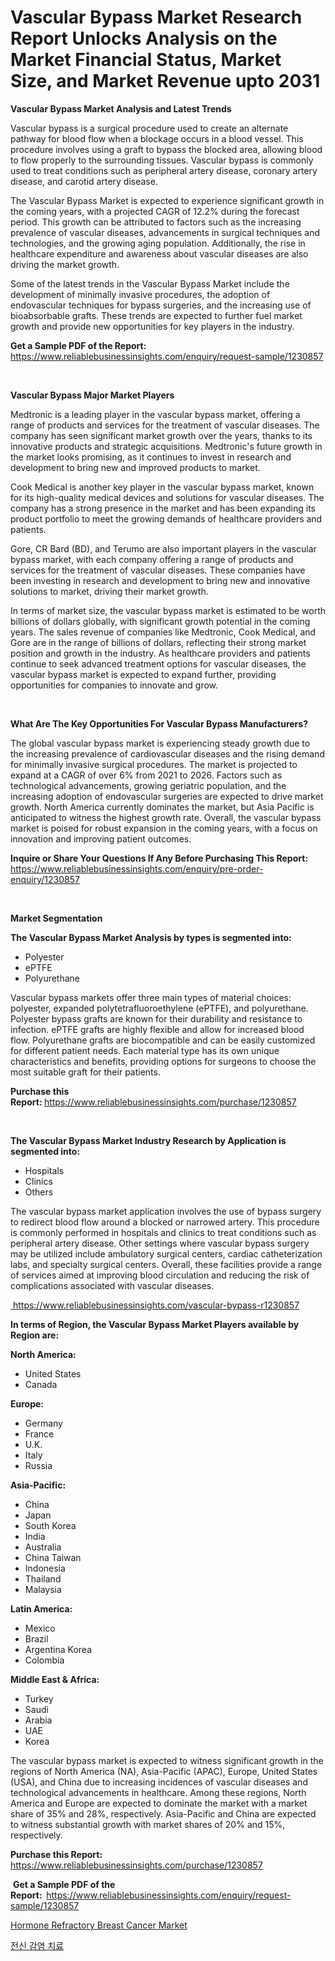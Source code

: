 <p><h1>Vascular Bypass Market Research Report Unlocks Analysis on the Market Financial Status, Market Size, and Market Revenue upto 2031</h1></p><p><strong>Vascular Bypass Market Analysis and Latest Trends</strong></p>
<p><p>Vascular bypass is a surgical procedure used to create an alternate pathway for blood flow when a blockage occurs in a blood vessel. This procedure involves using a graft to bypass the blocked area, allowing blood to flow properly to the surrounding tissues. Vascular bypass is commonly used to treat conditions such as peripheral artery disease, coronary artery disease, and carotid artery disease.</p><p>The Vascular Bypass Market is expected to experience significant growth in the coming years, with a projected CAGR of 12.2% during the forecast period. This growth can be attributed to factors such as the increasing prevalence of vascular diseases, advancements in surgical techniques and technologies, and the growing aging population. Additionally, the rise in healthcare expenditure and awareness about vascular diseases are also driving the market growth.</p><p>Some of the latest trends in the Vascular Bypass Market include the development of minimally invasive procedures, the adoption of endovascular techniques for bypass surgeries, and the increasing use of bioabsorbable grafts. These trends are expected to further fuel market growth and provide new opportunities for key players in the industry.</p></p>
<p><strong>Get a Sample PDF of the Report:&nbsp;</strong> <a href="https://www.reliablebusinessinsights.com/enquiry/request-sample/1230857">https://www.reliablebusinessinsights.com/enquiry/request-sample/1230857</a></p>
<p>&nbsp;</p>
<p><strong>Vascular Bypass Major Market Players</strong></p>
<p><p>Medtronic is a leading player in the vascular bypass market, offering a range of products and services for the treatment of vascular diseases. The company has seen significant market growth over the years, thanks to its innovative products and strategic acquisitions. Medtronic's future growth in the market looks promising, as it continues to invest in research and development to bring new and improved products to market.</p><p>Cook Medical is another key player in the vascular bypass market, known for its high-quality medical devices and solutions for vascular diseases. The company has a strong presence in the market and has been expanding its product portfolio to meet the growing demands of healthcare providers and patients.</p><p>Gore, CR Bard (BD), and Terumo are also important players in the vascular bypass market, with each company offering a range of products and services for the treatment of vascular diseases. These companies have been investing in research and development to bring new and innovative solutions to market, driving their market growth.</p><p>In terms of market size, the vascular bypass market is estimated to be worth billions of dollars globally, with significant growth potential in the coming years. The sales revenue of companies like Medtronic, Cook Medical, and Gore are in the range of billions of dollars, reflecting their strong market position and growth in the industry. As healthcare providers and patients continue to seek advanced treatment options for vascular diseases, the vascular bypass market is expected to expand further, providing opportunities for companies to innovate and grow.</p></p>
<p>&nbsp;</p>
<p><strong>What Are The Key Opportunities For Vascular Bypass Manufacturers?</strong></p>
<p><p>The global vascular bypass market is experiencing steady growth due to the increasing prevalence of cardiovascular diseases and the rising demand for minimally invasive surgical procedures. The market is projected to expand at a CAGR of over 6% from 2021 to 2026. Factors such as technological advancements, growing geriatric population, and the increasing adoption of endovascular surgeries are expected to drive market growth. North America currently dominates the market, but Asia Pacific is anticipated to witness the highest growth rate. Overall, the vascular bypass market is poised for robust expansion in the coming years, with a focus on innovation and improving patient outcomes.</p></p>
<p><strong>Inquire or Share Your Questions If Any Before Purchasing This Report:</strong> <a href="https://www.reliablebusinessinsights.com/enquiry/pre-order-enquiry/1230857">https://www.reliablebusinessinsights.com/enquiry/pre-order-enquiry/1230857</a></p>
<p>&nbsp;</p>
<p><strong>Market Segmentation</strong></p>
<p><strong>The Vascular Bypass Market Analysis by types is segmented into:</strong></p>
<p><ul><li>Polyester</li><li>ePTFE</li><li>Polyurethane</li></ul></p>
<p><p>Vascular bypass markets offer three main types of material choices: polyester, expanded polytetrafluoroethylene (ePTFE), and polyurethane. Polyester bypass grafts are known for their durability and resistance to infection. ePTFE grafts are highly flexible and allow for increased blood flow. Polyurethane grafts are biocompatible and can be easily customized for different patient needs. Each material type has its own unique characteristics and benefits, providing options for surgeons to choose the most suitable graft for their patients.</p></p>
<p><strong>Purchase this Report:&nbsp;</strong><a href="https://www.reliablebusinessinsights.com/purchase/1230857">https://www.reliablebusinessinsights.com/purchase/1230857</a></p>
<p>&nbsp;</p>
<p><strong>The Vascular Bypass Market Industry Research by Application is segmented into:</strong></p>
<p><ul><li>Hospitals</li><li>Clinics</li><li>Others</li></ul></p>
<p><p>The vascular bypass market application involves the use of bypass surgery to redirect blood flow around a blocked or narrowed artery. This procedure is commonly performed in hospitals and clinics to treat conditions such as peripheral artery disease. Other settings where vascular bypass surgery may be utilized include ambulatory surgical centers, cardiac catheterization labs, and specialty surgical centers. Overall, these facilities provide a range of services aimed at improving blood circulation and reducing the risk of complications associated with vascular diseases.</p></p>
<p><a href="https://www.reliablebusinessinsights.com/vascular-bypass-r1230857">&nbsp;https://www.reliablebusinessinsights.com/vascular-bypass-r1230857</a></p>
<p><strong>In terms of Region, the Vascular Bypass Market Players available by Region are:</strong></p>
<p>
    <p> <strong> North America: </strong>
        <ul>
            <li>United States</li>
            <li>Canada</li>
        </ul>
        </p> 
    <p> <strong> Europe: </strong>
        <ul>
            <li>Germany</li>
            <li>France</li>
            <li>U.K.</li>
            <li>Italy</li>
            <li>Russia</li>
        </ul>
        </p> 
    <p> <strong> Asia-Pacific: </strong>
        <ul>
            <li>China</li>
            <li>Japan</li>
            <li>South Korea</li>
            <li>India</li>
            <li>Australia</li>
            <li>China Taiwan</li>
            <li>Indonesia</li>
            <li>Thailand</li>
            <li>Malaysia</li>
        </ul>
        </p> 
    <p> <strong> Latin America: </strong>
        <ul>
            <li>Mexico</li>
            <li>Brazil</li>
            <li>Argentina Korea</li>
            <li>Colombia</li>
        </ul>
        </p> 
    <p> <strong> Middle East & Africa: </strong>
        <ul>
            <li>Turkey</li>
            <li>Saudi</li>
            <li>Arabia</li>
            <li>UAE</li>
            <li>Korea</li>
        </ul>
    </p>
    </p>
<p><p>The vascular bypass market is expected to witness significant growth in the regions of North America (NA), Asia-Pacific (APAC), Europe, United States (USA), and China due to increasing incidences of vascular diseases and technological advancements in healthcare. Among these regions, North America and Europe are expected to dominate the market with a market share of 35% and 28%, respectively. Asia-Pacific and China are expected to witness substantial growth with market shares of 20% and 15%, respectively.</p></p>
<p><strong>Purchase this Report: </strong><a href="https://www.reliablebusinessinsights.com/purchase/1230857">https://www.reliablebusinessinsights.com/purchase/1230857</a></p>
<p>&nbsp;<strong>Get a Sample PDF of the Report:&nbsp;&nbsp;</strong><a href="https://www.reliablebusinessinsights.com/enquiry/request-sample/1230857">https://www.reliablebusinessinsights.com/enquiry/request-sample/1230857</a></p>
<p><strong></strong></p>
<p><p><a href="https://issuu.com/reportprime-2/docs/hormone-refractory-breast-cancer-market-size-2030.">Hormone Refractory Breast Cancer Market</a></p><p><a href="https://github.com/laholand/Market-Research-Report-List-5/blob/main/434682975124.md">전신 감염 치료</a></p></p>